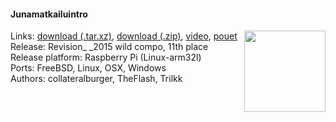 #### Junamatkailuintro
<a href="https://raw.githubusercontent.com/trilkk/faemiyah-demoscene_2015-04_64k-intro_junamatkailuintro/master/screenshot_large.png"><img src="https://raw.githubusercontent.com/trilkk/faemiyah-demoscene_2015-04_64k-intro_junamatkailuintro/master/screenshot_www.png" height="130em" align="right" /></a>
Links: [download (.tar.xz)](http://faemiyah.fi/data/junamatkailuintro.tar.xz), [download (.zip)](http://faemiyah.fi/data/junamatkailuintro.zip), [video](http://faemiyah.fi/data/junamatkailuintro.mp4), [pouet](http://www.pouet.net/prod.php?which=65374)  
Release: Revision_ _2015 wild compo, 11th place  
Release platform: Raspberry Pi (Linux-arm32l)  
Ports: FreeBSD, Linux, OSX, Windows  
Authors: collateralburger, TheFlash, Trilkk
